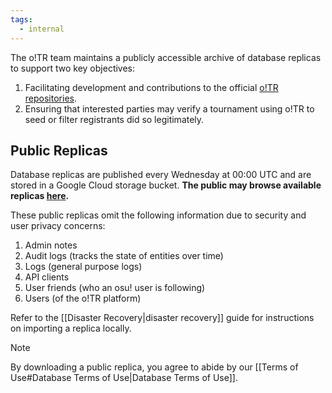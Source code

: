```yaml
---
tags:
  - internal
---
```


The o!TR team maintains a publicly accessible archive of database replicas to support two key objectives:

1. Facilitating development and contributions to the official [o!TR repositories](https://github.com/osu-tournament-rating/).
2. Ensuring that interested parties may verify a tournament using o!TR to seed or filter registrants did so legitimately.

## Public Replicas

Database replicas are published every Wednesday at 00:00 UTC and are stored in a Google Cloud storage bucket. **The public may browse available replicas [here](https://data.otr.stagec.xyz/).**

These public replicas omit the following information due to security and user privacy concerns:

1. Admin notes
2. Audit logs (tracks the state of entities over time)
3. Logs (general purpose logs)
4. API clients
5. User friends (who an osu! user is following)
6. Users (of the o!TR platform)

Refer to the [[Disaster Recovery|disaster recovery]] guide for instructions on importing a replica locally.

> [!note]
> By downloading a public replica, you agree to abide by our [[Terms of Use#Database Terms of Use|Database Terms of Use]].
